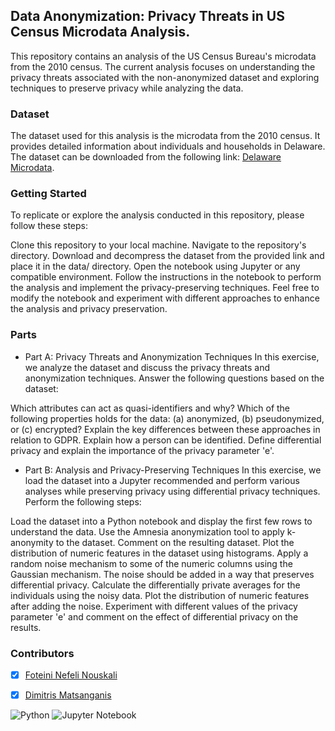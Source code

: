 ## Data Anonymization: Privacy Threats in US Census Microdata Analysis. 
This repository contains an analysis of the US Census Bureau's microdata from the 2010 census. The current analysis focuses on understanding the privacy threats associated with the non-anonymized dataset and exploring techniques to preserve privacy while analyzing the data.

### Dataset 
The dataset used for this analysis is the microdata from the 2010 census. It provides detailed information about individuals and households in Delaware. The dataset can be downloaded from the following link:
[Delaware Microdata](https://www2.census.gov/census_2010/12-Stateside_PUMS/Delaware/).

### Getting Started
To replicate or explore the analysis conducted in this repository, please follow these steps:

Clone this repository to your local machine.
Navigate to the repository's directory.
Download and decompress the dataset from the provided link and place it in the data/ directory.
Open the notebook using Jupyter or any compatible environment.
Follow the instructions in the notebook to perform the analysis and implement the privacy-preserving techniques.
Feel free to modify the notebook and experiment with different approaches to enhance the analysis and privacy preservation.

### Parts
* Part A: Privacy Threats and Anonymization Techniques
In this exercise, we analyze the dataset and discuss the privacy threats and anonymization techniques. Answer the following questions based on the dataset:

Which attributes can act as quasi-identifiers and why?
Which of the following properties holds for the data: (a) anonymized, (b) pseudonymized, or (c) encrypted? Explain the key differences between these approaches in relation to GDPR.
Explain how a person can be identified.
Define differential privacy and explain the importance of the privacy parameter 'e'.

* Part B: Analysis and Privacy-Preserving Techniques
In this exercise, we load the dataset into a Jupyter recommended and perform various analyses while preserving privacy using differential privacy techniques. Perform the following steps:


Load the dataset into a Python notebook and display the first few rows to understand the data.
Use the Amnesia anonymization tool to apply k-anonymity to the dataset. Comment on the resulting dataset.
Plot the distribution of numeric features in the dataset using histograms.
Apply a random noise mechanism to some of the numeric columns using the Gaussian mechanism. The noise should be added in a way that preserves differential privacy.
Calculate the differentially private averages for the individuals using the noisy data.
Plot the distribution of numeric features after adding the noise. Experiment with different values of the privacy parameter 'e' and comment on the effect of differential privacy on the results.

 
### Contributors

- [x] [Foteini Nefeli Nouskali](https://github.com/FoteiniNefeli)
- [x] [Dimitris Matsanganis](https://github.com/dmatsanganis)


![Python](https://img.shields.io/badge/python-3670A0?style=for-the-badge&logo=python&logoColor=ffdd54)
![Jupyter Notebook](https://img.shields.io/badge/jupyter-%23FA0F00.svg?style=for-the-badge&logo=jupyter&logoColor=white)

